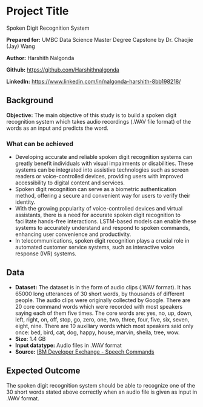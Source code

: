 # Project Title
Spoken Digit Recognition System

**Prepared for:** UMBC Data Science Master Degree Capstone by Dr. Chaojie (Jay) Wang  

**Author:** Harshith Nalgonda

**Github:** https://github.com/Harshithnalgonda

**LinkedIn:** https://www.linkedin.com/in/nalgonda-harshith-8bb198218/ 
## Background
**Objective:** The main objective of this study is to build a spoken digit recognition system which takes audio recordings (.WAV file format) of the words as an input and predicts the word.

### What can be achieved
- Developing accurate and reliable spoken digit recognition systems can greatly benefit individuals with visual impairments or disabilities. These systems can be integrated into assistive technologies such as screen readers or voice-controlled devices, providing users with improved accessibility to digital content and services.
- Spoken digit recognition can serve as a biometric authentication method, offering a secure and convenient way for users to verify their identity.
- With the growing popularity of voice-controlled devices and virtual assistants, there is a need for accurate spoken digit recognition to facilitate hands-free interactions. LSTM-based models can enable these systems to accurately understand and respond to spoken commands, enhancing user convenience and productivity.
- In telecommunications, spoken digit recognition plays a crucial role in automated customer service systems, such as interactive voice response (IVR) systems.

## Data
- **Dataset:** The dataset is in the form of audio clips (.WAV format). It has 65000 long utterances of 30 short words, by thousands of different people. The audio clips were originally collected by Google. There are 20 core command words which were recorded with most speakers saying each of them five times. The core words are: yes, no, up, down, left, right, on, off, stop, go, zero, one, two, three, four, five, six, seven, eight, nine. There are 10 auxiliary words which most speakers said only once: bed, bird, cat, dog, happy, house, marvin, sheila, tree, wow.
- **Size:** 1.4 GB
- **Input datatype:** Audio files in .WAV format
- **Source:** [IBM Developer Exchange - Speech Commands](https://developer.ibm.com/exchanges/data/all/speech-commands/)

## Expected Outcome
The spoken digit recognition system should be able to recognize one of the 30 short words stated above correctly when an audio file is given as input in .WAV format.
